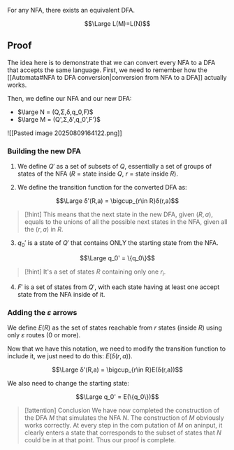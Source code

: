 For any NFA, there exists an equivalent DFA.

$$\Large L(M)=L(N)$$
## Proof

The idea here is to demonstrate that we can convert every NFA to a DFA that accepts the same language.
First, we need to remember how the [[Automata#NFA to DFA conversion|conversion from NFA to a DFA]] actually works.

Then, we define our NFA and our new DFA:
- $\large N = (Q,Σ,δ,q_0,F)$
- $\large M = (Q',Σ,δ',q_0',F')$

![[Pasted image 20250809164122.png]]


### Building the new DFA

1. We define $Q'$ as a set of subsets of $Q$, essentially a set of groups of states of the NFA ($R$ = state inside $Q$, $r$ = state inside $R$).

2. We define the transition function for the converted DFA as:

$$\Large δ'(R,a) = \bigcup_{r\in R}δ(r,a)$$

> [!hint]
> This means that the next state in the new DFA, given $(R, a)$, equals to the unions of all the possible next states in the NFA, given all the $(r, a)$ in $R$.


3. $q_0'$ is a state of $Q'$ that contains ONLY the starting state from the NFA.

$$\Large q_0' = \{q_0\}$$

> [!hint]
> It's a set of states $R$ containing only one $r_i$.


4. $F'$ is a set of states from $Q'$, with each state having at least one accept state from the NFA inside of it.

### Adding the $ε$ arrows

We define $E(R)$ as the set of states reachable from $r$ states (inside $R$) using only $ε$ routes (0 or more).

Now that we have this notation, we need to modify the transition function to include it, we just need to do this: $E(δ(r,a))$.

$$\Large δ'(R,a) = \bigcup_{r\in R}E(δ(r,a))$$

We also need to change the starting state:

$$\Large q_0' = E(\{q_0\})$$

> [!attention] Conclusion
> We have now completed the construction of the DFA $M$ that simulates the NFA $N$. 
> The construction of $M$ obviously works correctly. 
> At every step in the com putation of $M$ on aninput, it clearly enters a state that corresponds to the subset of states that $N$ could be in at that point. 
> Thus our proof is complete.
